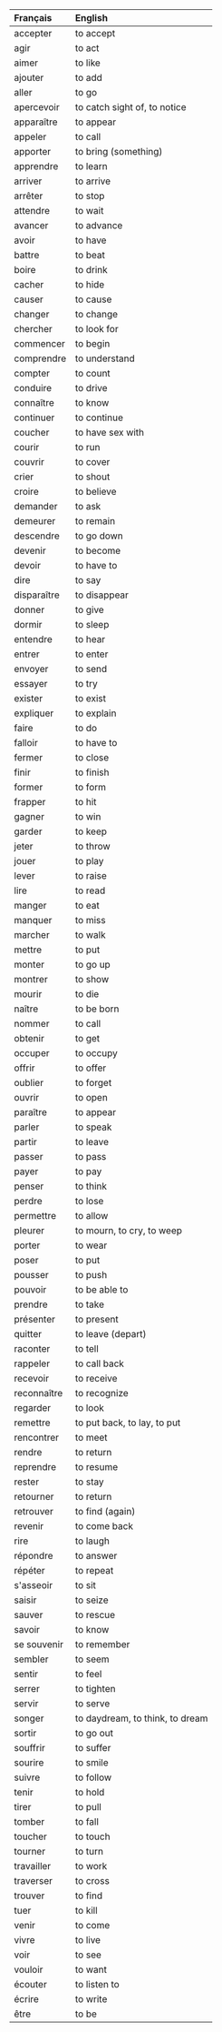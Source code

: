 | **Français**   | **English**                     |
|:---------------|:--------------------------------|
| accepter       | to accept                       |
| agir           | to act                          |
| aimer          | to like                         |
| ajouter        | to add                          |
| aller          | to go                           |
| apercevoir     | to catch sight of, to notice    |
| apparaître     | to appear                       |
| appeler        | to call                         |
| apporter       | to bring (something)            |
| apprendre      | to learn                        |
| arriver        | to arrive                       |
| arrêter        | to stop                         |
| attendre       | to wait                         |
| avancer        | to advance                      |
| avoir          | to have                         |
| battre         | to beat                         |
| boire          | to drink                        |
| cacher         | to hide                         |
| causer         | to cause                        |
| changer        | to change                       |
| chercher       | to look for                     |
| commencer      | to begin                        |
| comprendre     | to understand                   |
| compter        | to count                        |
| conduire       | to drive                        |
| connaître      | to know                         |
| continuer      | to continue                     |
| coucher        | to have sex with                |
| courir         | to run                          |
| couvrir        | to cover                        |
| crier          | to shout                        |
| croire         | to believe                      |
| demander       | to ask                          |
| demeurer       | to remain                       |
| descendre      | to go down                      |
| devenir        | to become                       |
| devoir         | to have to                      |
| dire           | to say                          |
| disparaître    | to disappear                    |
| donner         | to give                         |
| dormir         | to sleep                        |
| entendre       | to hear                         |
| entrer         | to enter                        |
| envoyer        | to send                         |
| essayer        | to try                          |
| exister        | to exist                        |
| expliquer      | to explain                      |
| faire          | to do                           |
| falloir        | to have to                      |
| fermer         | to close                        |
| finir          | to finish                       |
| former         | to form                         |
| frapper        | to hit                          |
| gagner         | to win                          |
| garder         | to keep                         |
| jeter          | to throw                        |
| jouer          | to play                         |
| lever          | to raise                        |
| lire           | to read                         |
| manger         | to eat                          |
| manquer        | to miss                         |
| marcher        | to walk                         |
| mettre         | to put                          |
| monter         | to go up                        |
| montrer        | to show                         |
| mourir         | to die                          |
| naître         | to be born                      |
| nommer         | to call                         |
| obtenir        | to get                          |
| occuper        | to occupy                       |
| offrir         | to offer                        |
| oublier        | to forget                       |
| ouvrir         | to open                         |
| paraître       | to appear                       |
| parler         | to speak                        |
| partir         | to leave                        |
| passer         | to pass                         |
| payer          | to pay                          |
| penser         | to think                        |
| perdre         | to lose                         |
| permettre      | to allow                        |
| pleurer        | to mourn, to cry, to weep       |
| porter         | to wear                         |
| poser          | to put                          |
| pousser        | to push                         |
| pouvoir        | to be able to                   |
| prendre        | to take                         |
| présenter      | to present                      |
| quitter        | to leave (depart)               |
| raconter       | to tell                         |
| rappeler       | to call back                    |
| recevoir       | to receive                      |
| reconnaître    | to recognize                    |
| regarder       | to look                         |
| remettre       | to put back, to lay, to put     |
| rencontrer     | to meet                         |
| rendre         | to return                       |
| reprendre      | to resume                       |
| rester         | to stay                         |
| retourner      | to return                       |
| retrouver      | to find (again)                 |
| revenir        | to come back                    |
| rire           | to laugh                        |
| répondre       | to answer                       |
| répéter        | to repeat                       |
| s'asseoir      | to sit                          |
| saisir         | to seize                        |
| sauver         | to rescue                       |
| savoir         | to know                         |
| se souvenir    | to remember                     |
| sembler        | to seem                         |
| sentir         | to feel                         |
| serrer         | to tighten                      |
| servir         | to serve                        |
| songer         | to daydream, to think, to dream |
| sortir         | to go out                       |
| souffrir       | to suffer                       |
| sourire        | to smile                        |
| suivre         | to follow                       |
| tenir          | to hold                         |
| tirer          | to pull                         |
| tomber         | to fall                         |
| toucher        | to touch                        |
| tourner        | to turn                         |
| travailler     | to work                         |
| traverser      | to cross                        |
| trouver        | to find                         |
| tuer           | to kill                         |
| venir          | to come                         |
| vivre          | to live                         |
| voir           | to see                          |
| vouloir        | to want                         |
| écouter        | to listen to                    |
| écrire         | to write                        |
| être           | to be                           |